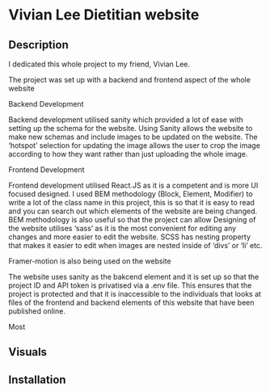 # Vivian Lee Dietitian website 

## Description

I dedicated this whole project to my friend, Vivian Lee.

The project was set up with a backend and frontend aspect of the whole website 

Backend Development

Backend development utilised sanity which provided a lot of ease with setting up the schema for the website. Using Sanity allows the website to make new schemas and include images to be updated on the website. The ‘hotspot’ selection for updating the image allows the user to crop the image according to how they want rather than just uploading the whole image. 

Frontend Development

Frontend development utilised React.JS as it is a competent and is more UI focused designed. 
I used BEM methodology (Block, Element, Modifier) to write a lot of the class name in this project, this is so that it is easy to read and you can search out which elements of the website are being changed. BEM methodology is also useful so that the project can allow 
Designing of the website utilises ‘sass’ as it is the most convenient for editing any changes and more easier to edit the website. SCSS has nesting property that makes it easier to edit when images are nested inside of ‘divs’ or ‘li’ etc.  

Framer-motion is also being used on the website

The website uses sanity as the bakcend element and it is set up so that the project ID and API token is privatised via a .env file. This ensures that the project is protected and that it is inaccessible to the individuals that looks at files of the frontend and backend elements of this website that have been published online. 

Most 

## Visuals 



## Installation





